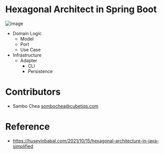 # Hexagonal Architect in Spring Boot

![image](https://user-images.githubusercontent.com/7059827/138537972-10c04c4a-0384-4b4c-bca8-c60f877a5b37.png)

- Domain Logic
  - Model
  - Port
  - Use Case
- Infrastructure
  - Adapter
    - CLI
    - Persistence

# Contributors

- Sambo Chea <sombochea@cubetiqs.com>

# Reference

- https://huseyinbabal.com/2021/10/15/hexagonal-architecture-in-java-simplified
